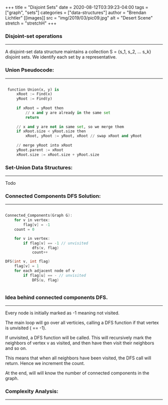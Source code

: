 +++
title = "Disjoint Sets"
date = 2020-08-12T03:39:23-04:00
tags = ["graph", "sets"]
categories = ["data-structures"]
author = "Brendan Lichtler"
[[images]]
  src = "img/2019/03/pic09.jpg"
  alt = "Desert Scene"
  stretch = "stretchH"
+++


<h3>Disjoint-set operations</h3>
<hr> 

A disjoint-set data structure maintains a collection S = {s_1, s_2, ... s_k} disjoint sets. We identify each set by a representative. 


<h3> Union Pseudocode: </h3>
<hr>

``` python

 function Union(x, y) is
     xRoot := Find(x)
     yRoot := Find(y)
 
     if xRoot = yRoot then
         // x and y are already in the same set
         return
 
     // x and y are not in same set, so we merge them
     if xRoot.size < yRoot.size then
         xRoot, yRoot := yRoot, xRoot // swap xRoot and yRoot
 
     // merge yRoot into xRoot
     yRoot.parent := xRoot
     xRoot.size := xRoot.size + yRoot.size

```


<h3>Set-Union Data Structures:</h3>
<hr>

Todo



<h3>Connected Components DFS Solution:</h3>
<hr>

``` c++

Connected_Components(Graph G):
    for v in vertex:
        flag[v] = -1
    count = 0

    for v in vertex:
        if flag[v] == -1 // unvisited
            dfs(v, flag)
            count++

DFS(int v, int flag) 
    flag[v] = 1
    for each adjacent node of v
        if flag[u] == - // unvisited
            DFS(u, flag)



```

<h3>Idea behind connected components DFS.</h3>
<hr>

Every node is initially marked as -1 meaning not visited.

The main loop will go over all verticies, calling a DFS function if that vertex is unvisited ( == -1).

If unvisited, a DFS function will be called. This will recursively mark the neighbors of vertex v as visited, and then have then visit their neighbors and so on.

This means that when all neighbors have been visited, the DFS call will return. Hence we increment the count.

At the end, will will know the number of connected components in the graph. 


<h3>Complexity Analysis:</h3>
<hr>

